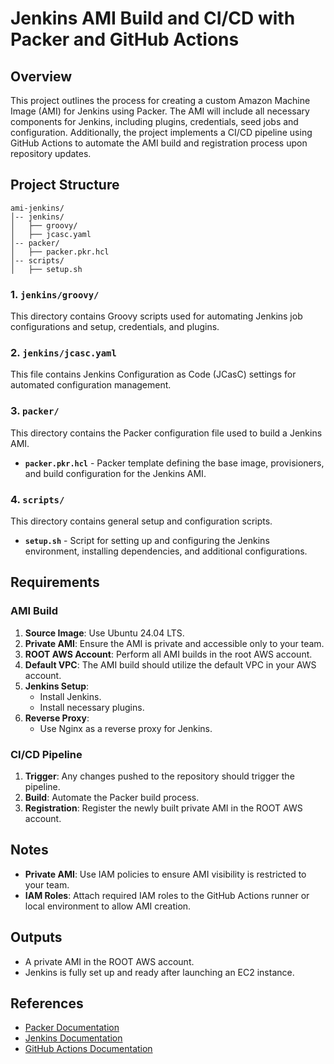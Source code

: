 # Jenkins AMI Build and CI/CD with Packer and GitHub Actions

## Overview
This project outlines the process for creating a custom Amazon Machine Image (AMI) for Jenkins using Packer. The AMI will include all necessary components for Jenkins, including plugins, credentials, seed jobs and configuration. Additionally, the project implements a CI/CD pipeline using GitHub Actions to automate the AMI build and registration process upon repository updates.

## Project Structure
```
ami-jenkins/
│-- jenkins/
│   ├── groovy/
│   ├── jcasc.yaml
│-- packer/
│   ├── packer.pkr.hcl
│-- scripts/
│   ├── setup.sh
```

### 1. `jenkins/groovy/`
This directory contains Groovy scripts used for automating Jenkins job configurations and setup, credentials, and plugins.

### 2. `jenkins/jcasc.yaml`
This file contains Jenkins Configuration as Code (JCasC) settings for automated configuration management.

### 3. `packer/`
This directory contains the Packer configuration file used to build a Jenkins AMI.
- **`packer.pkr.hcl`** - Packer template defining the base image, provisioners, and build configuration for the Jenkins AMI.

### 4. `scripts/`
This directory contains general setup and configuration scripts.
- **`setup.sh`** - Script for setting up and configuring the Jenkins environment, installing dependencies, and additional configurations.

## Requirements

### AMI Build
1. **Source Image**: Use Ubuntu 24.04 LTS.
2. **Private AMI**: Ensure the AMI is private and accessible only to your team.
3. **ROOT AWS Account**: Perform all AMI builds in the root AWS account.
4. **Default VPC**: The AMI build should utilize the default VPC in your AWS account.
5. **Jenkins Setup**:
   - Install Jenkins.
   - Install necessary plugins.
6. **Reverse Proxy**:
   - Use Nginx as a reverse proxy for Jenkins.

### CI/CD Pipeline
1. **Trigger**: Any changes pushed to the repository should trigger the pipeline.
2. **Build**: Automate the Packer build process.
3. **Registration**: Register the newly built private AMI in the ROOT AWS account.

## Notes
- **Private AMI**: Use IAM policies to ensure AMI visibility is restricted to your team.
- **IAM Roles**: Attach required IAM roles to the GitHub Actions runner or local environment to allow AMI creation.

## Outputs
- A private AMI in the ROOT AWS account.
- Jenkins is fully set up and ready after launching an EC2 instance.

## References
- [Packer Documentation](https://www.packer.io/docs)
- [Jenkins Documentation](https://www.jenkins.io/doc/)
- [GitHub Actions Documentation](https://docs.github.com/en/actions)

